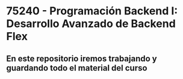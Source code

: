 # 75240 - Programación Backend I: Desarrollo Avanzado de Backend Flex

## En este repositorio iremos trabajando y guardando todo el material del curso